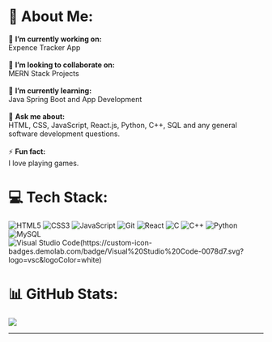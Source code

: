 # 💫 About Me:
🔭 **I’m currently working on:**  <br>Expence Tracker App<br><br>👯 **I’m looking to collaborate on:**  <br>MERN Stack Projects<br><br>🌱 **I’m currently learning:**  <br>Java Spring Boot and App Development<br><br>💬 **Ask me about:**  <br>HTML, CSS, JavaScript, React.js, Python, C++, SQL and any general software development questions.<br><br>⚡ **Fun fact:**  <br>I love playing games.


# 💻 Tech Stack:
![HTML5](https://img.shields.io/badge/html5-%23E34F26.svg?style=for-the-badge&logo=html5&logoColor=white) ![CSS3](https://img.shields.io/badge/css3-%231572B6.svg?style=for-the-badge&logo=css3&logoColor=white) ![JavaScript](https://img.shields.io/badge/javascript-%23323330.svg?style=for-the-badge&logo=javascript&logoColor=%23F7DF1E) ![Git](https://img.shields.io/badge/git-%23F05033.svg?style=for-the-badge&logo=git&logoColor=white) ![React](https://img.shields.io/badge/react-%252300599C.svg?style=for-the-badge&logo=react&logoColor=blue&color=%231e2026)
 ![C](https://img.shields.io/badge/c-%2300599C.svg?style=for-the-badge&logo=c&logoColor=white) ![C++](https://img.shields.io/badge/c++-%2300599C.svg?style=for-the-badge&logo=c%2B%2B&logoColor=white) ![Python](https://img.shields.io/badge/python-3670A0?style=for-the-badge&logo=python&logoColor=ffdd54) ![MySQL](https://img.shields.io/badge/mysql-%2300f.svg?style=for-the-badge&logo=mysql&logoColor=white) ![Visual Studio Code(https://custom-icon-badges.demolab.com/badge/Visual%20Studio%20Code-0078d7.svg?logo=vsc&logoColor=white)](#)
# 📊 GitHub Stats:

![](https://github-readme-stats.vercel.app/api/top-langs/?username=dev-shyamyadav&theme=dark&hide_border=false&include_all_commits=false&count_private=false&layout=compact)


---


